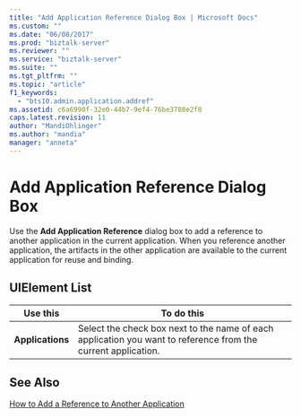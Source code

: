 ```yaml
---
title: "Add Application Reference Dialog Box | Microsoft Docs"
ms.custom: ""
ms.date: "06/08/2017"
ms.prod: "biztalk-server"
ms.reviewer: ""
ms.service: "biztalk-server"
ms.suite: ""
ms.tgt_pltfrm: ""
ms.topic: "article"
f1_keywords: 
  - "bts10.admin.application.addref"
ms.assetid: c6a6990f-32e0-44b7-9ef4-76be3788e2f8
caps.latest.revision: 11
author: "MandiOhlinger"
ms.author: "mandia"
manager: "anneta"
---
```

# Add Application Reference Dialog Box
Use the **Add Application Reference** dialog box to add a reference to another application in the current application. When you reference another application, the artifacts in the other application are available to the current application for reuse and binding.  
  
## UIElement List  
  
|Use this|To do this|  
|--------------|----------------|  
|**Applications**|Select the check box next to the name of each application you want to reference from the current application.|  
  
## See Also  
 [How to Add a Reference to Another Application](../core/how-to-add-a-reference-to-another-application.md)
